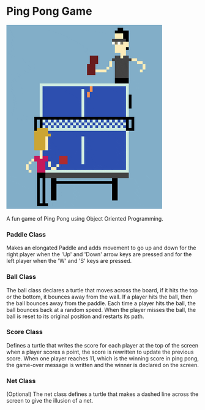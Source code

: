 # Ping Pong Game

![Pong-game](../../GIFs/giphy_pong.gif)

A fun game of Ping Pong using Object Oriented Programming. 

### Paddle Class
Makes an elongated Paddle and adds movement to go up and down for the right player when the 'Up' and 'Down' arrow keys are pressed and for the left player when the 'W' and 'S' keys are pressed.

### Ball Class
The ball class declares a turtle that moves across the board, if it hits the top or the bottom, it bounces away from the wall. If a player hits the ball, then the ball bounces away from the paddle. Each time a player hits the ball, the ball bounces back at a random speed. When the player misses the ball, the ball is reset to its original position and restarts its path.


### Score Class
Defines a turtle that writes the score for each player at the top of the screen when a player scores a point, the score is rewritten to update the previous score. When one player reaches 11, which is the winning score in ping pong, the game-over message is written and the winner is declared on the screen.


### Net Class
(Optional)
The net class defines a turtle that makes a dashed line across the screen to give the illusion of a net.
